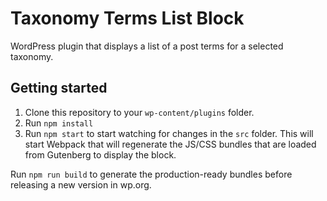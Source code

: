 # Taxonomy Terms List Block

WordPress plugin that displays a list of a post terms for a selected taxonomy.

## Getting started

1. Clone this repository to your `wp-content/plugins` folder.
2. Run `npm install`
3. Run `npm start` to start watching for changes in the `src` folder. This will start Webpack that will regenerate the JS/CSS bundles that are loaded from Gutenberg to display the block.

Run `npm run build` to generate the production-ready bundles before releasing a new version in wp.org.
